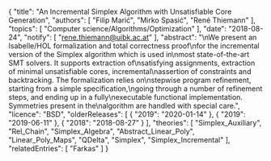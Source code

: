 {
    "title": "An Incremental Simplex Algorithm with Unsatisfiable Core Generation",
    "authors": [
        "Filip Marić",
        "Mirko Spasić",
        "René Thiemann"
    ],
    "topics": [
        "Computer science/Algorithms/Optimization"
    ],
    "date": "2018-08-24",
    "notify": [
        "rene.thiemann@uibk.ac.at"
    ],
    "abstract": "\nWe present an Isabelle/HOL formalization and total correctness proof\nfor the incremental version of the Simplex algorithm which is used in\nmost state-of-the-art SMT solvers. It supports extraction of\nsatisfying assignments, extraction of minimal unsatisfiable cores, incremental\nassertion of constraints and backtracking. The formalization relies on\nstepwise program refinement, starting from a simple specification,\ngoing through a number of refinement steps, and ending up in a fully\nexecutable functional implementation. Symmetries present in the\nalgorithm are handled with special care.",
    "licence": "BSD",
    "olderReleases": [
        {
            "2019": "2020-01-14"
        },
        {
            "2019": "2019-06-11"
        },
        {
            "2018": "2018-08-27"
        }
    ],
    "theories": [
        "Simplex_Auxiliary",
        "Rel_Chain",
        "Simplex_Algebra",
        "Abstract_Linear_Poly",
        "Linear_Poly_Maps",
        "QDelta",
        "Simplex",
        "Simplex_Incremental"
    ],
    "relatedEntries": [
        "Farkas"
    ]
}